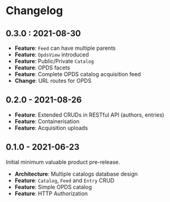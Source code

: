 # Changelog

## 0.3.0 : 2021-08-30

- **Feature**: `Feed` can have multiple parents
- **Feature**: `OpdsView` introduced
- **Feature**: Public/Private `Catalog`
- **Feature**: OPDS facets
- **Feature**: Complete OPDS catalog acquisition feed
- **Change**: URL routes for OPDS

## 0.2.0 - 2021-08-26

- **Feature**: Extended CRUDs in RESTful API (authors, entries)
- **Feature**: Containerisation
- **Feature**: Acquisition uploads

## 0.1.0 - 2021-06-23

Initial minimum valuable product pre-release.

- **Architecture**: Multiple catalogs database design
- **Feature**: `Catalog`, `Feed` and `Entry` CRUD
- **Feature**: Simple OPDS catalog
- **Feature**: HTTP Authorization
